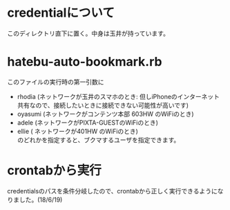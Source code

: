 # credentialについて
このディレクトリ直下に置く。中身は玉井が持っています。

# hatebu-auto-bookmark.rb
このファイルの実行時の第一引数に
- rhodia (ネットワークが玉井のスマホのとき: 但しiPhoneのインターネット共有なので、接続したいときに接続できない可能性が高いです)  
- oyasumi (ネットワークがコンテンツ本部 603HW のWiFiのとき)
- adele (ネットワークがPIXTA-GUESTのWiFiのとき)
- ellie ( ネットワークが401HW のWiFiのとき)  
のどれかを指定すると、ブクマするユーザを指定できます。

# crontabから実行
credentialsのパスを条件分岐したので、crontabから正しく実行できるようになりました。(18/6/19)
